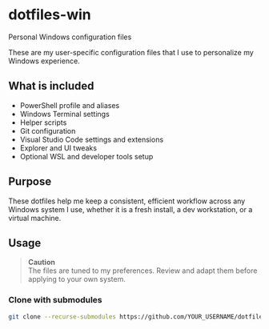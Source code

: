# dotfiles-win

Personal Windows configuration files

These are my user-specific configuration files that I use to personalize my Windows experience.

## What is included

- PowerShell profile and aliases  
- Windows Terminal settings  
- Helper scripts  
- Git configuration  
- Visual Studio Code settings and extensions  
- Explorer and UI tweaks  
- Optional WSL and developer tools setup  

## Purpose

These dotfiles help me keep a consistent, efficient workflow across any Windows system I use, whether it is a fresh install, a dev workstation, or a virtual machine.

## Usage

> **Caution**  
> The files are tuned to my preferences. Review and adapt them before applying to your own system.

### Clone with submodules

```bash
git clone --recurse-submodules https://github.com/YOUR_USERNAME/dotfiles-win.git
